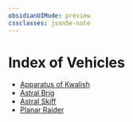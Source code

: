 ```yaml
---
obsidianUIMode: preview
cssclasses: json5e-note
---
```

# Index of Vehicles

- [Apparatus of Kwalish](z_compendium/vehicles/apparatus-of-kwalish.md)
- [Astral Brig](astral-brig-mtf.md)
- [Astral Skiff](astral-skiff-mtf.md)
- [Planar Raider](planar-raider-mtf.md)
